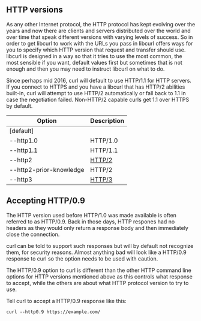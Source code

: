 ## HTTP versions

As any other Internet protocol, the HTTP protocol has kept evolving over the
years and now there are clients and servers distributed over the world and
over time that speak different versions with varying levels of success. So in
order to get libcurl to work with the URLs you pass in libcurl offers ways for
you to specify which HTTP version that request and transfer should
use. libcurl is designed in a way so that it tries to use the most common, the
most sensible if you want, default values first but sometimes that is not
enough and then you may need to instruct libcurl on what to do.

Since perhaps mid 2016, curl will default to use HTTP/1.1 for HTTP servers. If
you connect to HTTPS and you have a libcurl that has HTTP/2 abilities
built-in, curl will attempt to use HTTP/2 automatically or fall back to 1.1 in
case the negotiation failed. Non-HTTP/2 capable curls get 1.1 over HTTPS by
default.

| Option                              | Description |
|-------------------------------------|-------------|
| [default]                           |
| --http1.0                           | HTTP/1.0
| --http1.1                           | HTTP/1.1
| --http2                             | [HTTP/2](http-http2.md)
| --http2-prior-knowledge             | HTTP/2
| --http3                             | [HTTP/3](http-http3.md)

## Accepting HTTP/0.9

The HTTP version used before HTTP/1.0 was made available is often referred to
as HTTP/0.9. Back in those days, HTTP respones had no headers as they would
only return a response body and then immediately close the connection.

curl can be told to support such responses but will by default not recognize
them, for security reasons. Almost anything bad will look like a HTTP/0.9
response to curl so the option needs to be used with caution.

The HTTP/0.9 option to curl is different than the other HTTP command line
options for HTTP versions mentioned above as this controls what response to
accept, while the others are about what HTTP protocol version to try to use.

Tell curl to accept a HTTP/0.9 response like this:

    curl --http0.9 https://example.com/
